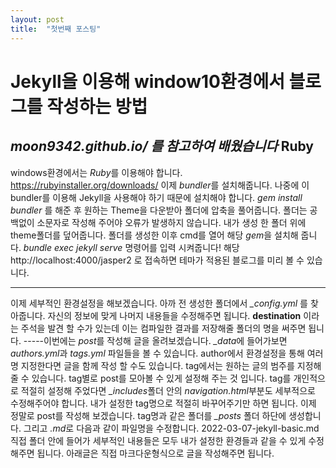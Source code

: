 ```yaml
---
layout: post
title:  "첫번째 포스팅"
---
```


Jekyll을 이용해 window10환경에서 블로그를 작성하는 방법
=============
***moon9342.github.io/ 를 참고하여 배웠습니다***
Ruby
-------------
windows환경에서는 *Ruby*를 이용해야 합니다.
https://rubyinstaller.org/downloads/
이제 *bundler*를 설치해줍니다.
나중에 이 bundler를 이용해 Jekyll을 사용해야 하기 때문에 설치해야 합니다.
*gem install bundler* 를 해준 후 원하는 Theme을 다운받아 폴더에 압축을 풀어줍니다.
폴더는 공백없이 소문자로 작성해 주어야 오류가 발생하지 않습니다.
내가 생성 한 폴더 위에 theme폴더를 덮어줍니다.
폴더를 생성한 이후 cmd를 열어 해당 *gem*을 설치해 줍니다.
*bundle exec jekyll serve* 명령어를 입력 시켜줍니다!
해당 http://localhost:4000/jasper2 로 접속하면 테마가 적용된 블로그를 미리 볼 수 있습니다.

--------------------

이제 세부적인 환경설정을 해보겠습니다.
아까 전 생성한 폴더에서 *_config.yml* 를 찾아줍니다. 
자신의 정보에 맞게 나머지 내용들을 수정해주면 됩니다.
**destination** 이라는 주석을 발견 할 수가 있는데 이는 컴파일한 결과를 저장해줄 폴더의 명을 써주면 됩니다.
-----이번에는 *post*를 작성해 글을 올려보겠습니다.
*_data*에 들어가보면 *authors.yml*과 *tags.yml* 파일들을 볼 수 있습니다. 
author에서 환경설정을 통해 여러명 지정한다면 글을 함께 작성 할 수도 있습니다.
tag에서는 원하는 글의 범주를 지정해줄 수 있습니다. 
tag별로 post를 모아볼 수 있게 설정해 주는 것 입니다.
tag를 개인적으로 적절히 설정해 주었다면 *_includes*폴더 안의  *navigation.html*부분도 세부적으로 수정해주어야 합니다.
내가 설정한 tag명으로 적절히 바꾸어주기만 하면 됩니다.
이제 정말로 post를 작성해 보겠습니다.
tag명과 같은 폴더를  *_posts* 폴더 하단에 생성합니다.
그리고 *.md*로 다음과 같이 파일명을 수정합니다.
2022-03-07-jekyll-basic.md 직접 폴더 안에 들어가 세부적인 내용들은 모두 내가 설정한 환경들과 같을 수 있게 수정해주면 됩니다.
아래글은 직접 마크다운형식으로 글을 작성해주면 됩니다.
